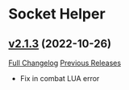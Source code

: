 # Socket Helper

## [v2.1.3](https://github.com/WatchThemFall/SocketHelper/tree/v2.1.3) (2022-10-26)
[Full Changelog](https://github.com/WatchThemFall/SocketHelper/compare/v2.1.2...v2.1.3) [Previous Releases](https://github.com/WatchThemFall/SocketHelper/releases)

- Fix in combat LUA error  
